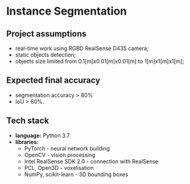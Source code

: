 # Instance Segmentation


## Project assumptions

- real-time work using RGBD RealSense D435 camera; 
- static objects detection; 
- objects size limited from 0.1[m]x0.01[m]x0.01[m] to 1[m]x1[m]x1[m]; 


## Expected final accuracy

- segmentation accuracy > 80% 
- IoU > 60%. 


## Tech stack

- **language:** Python 3.7
- **libraries:**
    - PyTorch - neural network building
    - OpenCV - vision processing
    - Intel RealSense SDK 2.0 -  connection with RealSense
    - PCL, Open3D - voxelisation
    - NumPy, scikit-learn - 3D bounding boxes
